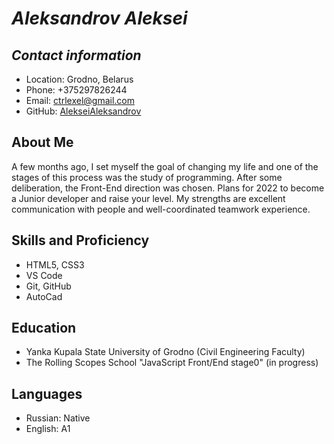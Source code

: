 # *Aleksandrov Aleksei*

## *Contact information*

+ Location: Grodno, Belarus
+ Phone: +375297826244
+ Email: ctrlexel@gmail.com
+ GitHub: [AlekseiAleksandrov](https://github.com/AlekseiAleksandrov)

## About Me

A few months ago, I set myself the goal of changing my life and one of the stages of this process was the study of programming. After some deliberation, the Front-End direction was chosen. Plans for 2022 to become a Junior developer and raise your level. My strengths are excellent communication with people and well-coordinated teamwork experience.

## Skills and Proficiency

+ HTML5, CSS3
+ VS Code
+ Git, GitHub
+ AutoCad

## Education

+ Yanka Kupala State University of Grodno (Civil Engineering Faculty)
+ The Rolling Scopes School "JavaScript Front/End stage0" (in progress)

## Languages

+ Russian: Native
+ English: A1
